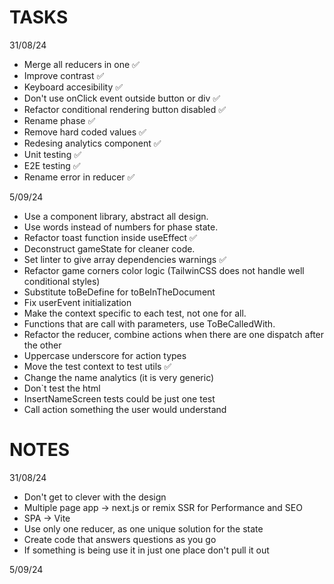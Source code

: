 # TASKS

31/08/24

- Merge all reducers in one ✅
- Improve contrast ✅
- Keyboard accesibility ✅
- Don't use onClick event outside button or div ✅
- Refactor conditional rendering button disabled ✅
- Rename phase ✅
- Remove hard coded values ✅
- Redesing analytics component ✅
- Unit testing ✅
- E2E testing ✅
- Rename error in reducer ✅

5/09/24

- Use a component library, abstract all design.
- Use words instead of numbers for phase state.
- Refactor toast function inside useEffect ✅
- Deconstruct gameState for cleaner code.
- Set linter to give array dependencies warnings ✅
- Refactor game corners color logic (TailwinCSS does not handle well conditional styles)
- Substitute toBeDefine for toBeInTheDocument
- Fix userEvent initialization
- Make the context specific to each test, not one for all.
- Functions that are call with parameters, use ToBeCalledWith.
- Refactor the reducer, combine actions when there are one dispatch after the other
- Uppercase underscore for action types
- Move the test context to test utils ✅
- Change the name analytics (it is very generic)
- Don`t test the html
- InsertNameScreen tests could be just one test
- Call action something the user would understand

# NOTES

31/08/24

- Don't get to clever with the design
- Multiple page app -> next.js or remix SSR for Performance and SEO
- SPA -> Vite
- Use only one reducer, as one unique solution for the state
- Create code that answers questions as you go
- If something is being use it in just one place don't pull it out

5/09/24
